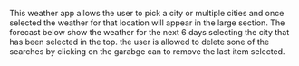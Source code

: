 This weather app allows the user to pick a city or multiple cities and once selected the weather for that location will appear in the large section.
The forecast below show the weather for the next 6 days selecting the city that has been selected in the top.
the user is allowed to delete sone of the searches by clicking on the garabge can to remove the last item selected. 